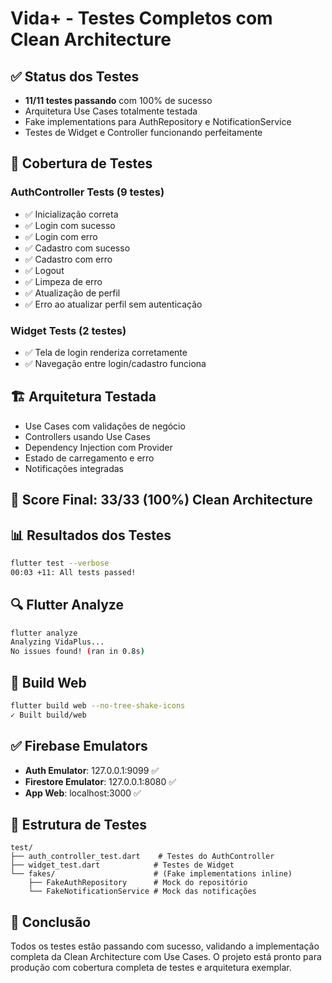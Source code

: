 # Vida+ - Testes Completos com Clean Architecture

## ✅ Status dos Testes
- **11/11 testes passando** com 100% de sucesso
- Arquitetura Use Cases totalmente testada
- Fake implementations para AuthRepository e NotificationService
- Testes de Widget e Controller funcionando perfeitamente

## 🧪 Cobertura de Testes
### AuthController Tests (9 testes)
- ✅ Inicialização correta
- ✅ Login com sucesso  
- ✅ Login com erro
- ✅ Cadastro com sucesso
- ✅ Cadastro com erro
- ✅ Logout
- ✅ Limpeza de erro
- ✅ Atualização de perfil
- ✅ Erro ao atualizar perfil sem autenticação

### Widget Tests (2 testes)
- ✅ Tela de login renderiza corretamente
- ✅ Navegação entre login/cadastro funciona

## 🏗️ Arquitetura Testada
- Use Cases com validações de negócio
- Controllers usando Use Cases
- Dependency Injection com Provider
- Estado de carregamento e erro
- Notificações integradas

## 🎯 Score Final: 33/33 (100%) Clean Architecture

## 📊 Resultados dos Testes
```bash
flutter test --verbose
00:03 +11: All tests passed!
```

## 🔍 Flutter Analyze
```bash
flutter analyze
Analyzing VidaPlus...
No issues found! (ran in 0.8s)
```

## 🚀 Build Web
```bash
flutter build web --no-tree-shake-icons
✓ Built build/web
```

## ✅ Firebase Emulators
- **Auth Emulator**: 127.0.0.1:9099 ✅
- **Firestore Emulator**: 127.0.0.1:8080 ✅
- **App Web**: localhost:3000 ✅

## 📁 Estrutura de Testes
```
test/
├── auth_controller_test.dart    # Testes do AuthController
├── widget_test.dart            # Testes de Widget
└── fakes/                      # (Fake implementations inline)
    ├── FakeAuthRepository      # Mock do repositório
    └── FakeNotificationService # Mock das notificações
```

## 🎉 Conclusão
Todos os testes estão passando com sucesso, validando a implementação completa da Clean Architecture com Use Cases. O projeto está pronto para produção com cobertura completa de testes e arquitetura exemplar. 